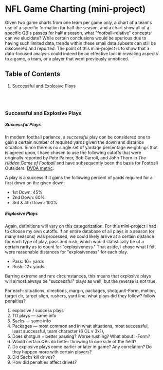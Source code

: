 # NFL Game Charting (mini-project)

Given two game charts from one team per game only, a chart of a team's use of a specific formation for half the season, and a chart show all of a specific QB's passes for half a season, what "football-relative" concepts can we elucidate?  While certain conclusions would be spurious due to having such limited data, trends within these small data subsets can still be discovered and reported.  The point of this mini-project is to show that a data-focused analysis could indeed be an effective tool in revealing aspects to a game, a team, or a player that went previously unnoticed.


## Table of Contents
1. [Successful and Explosive Plays](#successful-and-explosive-plays)



<BR><BR>

### Successful and Explosive Plays
##### Successful Plays
In modern football parlance, a _successful_ play can be considered one to gain a certain number of required yards given the down and distance situation.  Since there is no single set of yardage percentage weightings that is agreed upon, I have chosen to use the following cutoffs that were originally reported by Pete Palmer, Bob Carroll, and John Thorn in _The Hidden Game of Football_ and have subsequently been the basis for Football Outsiders' [DVOA metric](http://www.footballoutsiders.com/info/methods#DVOA).

A play is a success if it gains the following percent of yards required for a first down on the given down:
+ 1st Down: 45%
+ 2nd Down: 60%
+ 3rd & 4th Down: 100%


##### Explosive Plays
Again, definitions will vary on this categorization.  For this mini-project I had to choose my own cutoffs.  If an entire database of all plays in a season (or many seasons) was processed, we could likely arrive at a certain distance for each type of play, pass and rush, which would statistically be of a certain rarity as to count for "explosiveness."  That aside, I chose what I felt were reasonable distances for "explosiveness" for each play.

+ Pass: 16+ yards
+ Rush: 12+ yards

Barring extreme and rare circumstances, this means that explosive plays will almost always be "successful" plays as well, but the reverse is not true.












For each:
situations, directions, margin, packages, shotgun/I-Form, motion, target dir, target align, rushers, yard line, what plays did they follow? follow penalties?

1. explosive / success plays
2. TD plays — same info
3. Sacks — same info
4. Packages — most common and in what situations, most successful, least successful, team character (6 OL v 3x1),
5. Does shotgun = better passing?  Worse rushing? What about I-Form?
6. Would certain QBs do better throwing to one side of the field?
7. Do explosive plays come earlier or later in game?  Any correlation?  Do they happen more with certain players?
8. Did Sacks kill drives?
9. How did penalties affect drives?
